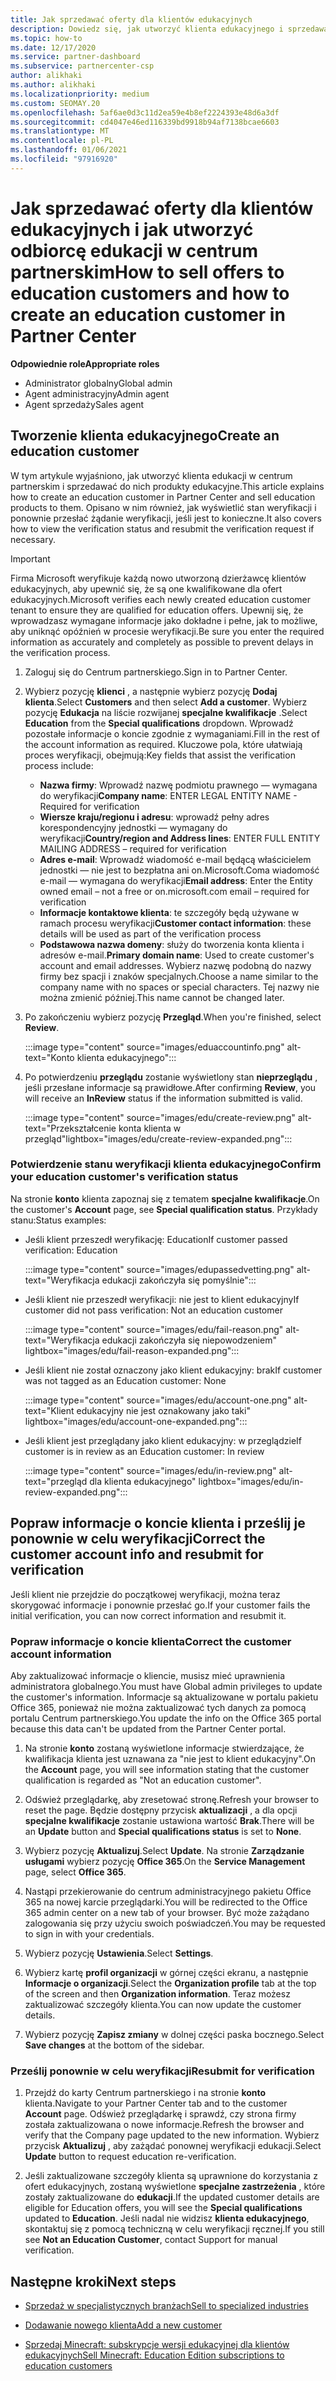 ```yaml
---
title: Jak sprzedawać oferty dla klientów edukacyjnych
description: Dowiedz się, jak utworzyć klienta edukacyjnego i sprzedawać oferty w centrum partnerskim. Obejmuje potwierdzenie stanu weryfikacji dla klienta edukacyjnego.
ms.topic: how-to
ms.date: 12/17/2020
ms.service: partner-dashboard
ms.subservice: partnercenter-csp
author: alikhaki
ms.author: alikhaki
ms.localizationpriority: medium
ms.custom: SEOMAY.20
ms.openlocfilehash: 5af6ae0d3c11d2ea59e4b8ef2224393e48d6a3df
ms.sourcegitcommit: cd4047e46ed116339bd9918b94af7138bcae6603
ms.translationtype: MT
ms.contentlocale: pl-PL
ms.lasthandoff: 01/06/2021
ms.locfileid: "97916920"
---
```

# <a name="how-to-sell-offers-to-education-customers-and-how-to-create-an-education-customer-in-partner-center"></a><span data-ttu-id="0a68c-104">Jak sprzedawać oferty dla klientów edukacyjnych i jak utworzyć odbiorcę edukacji w centrum partnerskim</span><span class="sxs-lookup"><span data-stu-id="0a68c-104">How to sell offers to education customers and how to create an education customer in Partner Center</span></span>


<span data-ttu-id="0a68c-105">**Odpowiednie role**</span><span class="sxs-lookup"><span data-stu-id="0a68c-105">**Appropriate roles**</span></span>

- <span data-ttu-id="0a68c-106">Administrator globalny</span><span class="sxs-lookup"><span data-stu-id="0a68c-106">Global admin</span></span>
- <span data-ttu-id="0a68c-107">Agent administracyjny</span><span class="sxs-lookup"><span data-stu-id="0a68c-107">Admin agent</span></span>
- <span data-ttu-id="0a68c-108">Agent sprzedaży</span><span class="sxs-lookup"><span data-stu-id="0a68c-108">Sales agent</span></span>

## <a name="create-an-education-customer"></a><span data-ttu-id="0a68c-109">Tworzenie klienta edukacyjnego</span><span class="sxs-lookup"><span data-stu-id="0a68c-109">Create an education customer</span></span>

<span data-ttu-id="0a68c-110">W tym artykule wyjaśniono, jak utworzyć klienta edukacji w centrum partnerskim i sprzedawać do nich produkty edukacyjne.</span><span class="sxs-lookup"><span data-stu-id="0a68c-110">This article explains how to create an education customer in Partner Center and sell education products to them.</span></span> <span data-ttu-id="0a68c-111">Opisano w nim również, jak wyświetlić stan weryfikacji i ponownie przesłać żądanie weryfikacji, jeśli jest to konieczne.</span><span class="sxs-lookup"><span data-stu-id="0a68c-111">It also covers how to view the verification status and resubmit the verification request if necessary.</span></span>

> [!IMPORTANT]
> <span data-ttu-id="0a68c-112">Firma Microsoft weryfikuje każdą nowo utworzoną dzierżawcę klientów edukacyjnych, aby upewnić się, że są one kwalifikowane dla ofert edukacyjnych.</span><span class="sxs-lookup"><span data-stu-id="0a68c-112">Microsoft verifies each newly created education customer tenant to ensure they are qualified for education offers.</span></span>  <span data-ttu-id="0a68c-113">Upewnij się, że wprowadzasz wymagane informacje jako dokładne i pełne, jak to możliwe, aby uniknąć opóźnień w procesie weryfikacji.</span><span class="sxs-lookup"><span data-stu-id="0a68c-113">Be sure you enter the required information as accurately and completely as possible to prevent delays in the verification process.</span></span>

1. <span data-ttu-id="0a68c-114">Zaloguj się do Centrum partnerskiego.</span><span class="sxs-lookup"><span data-stu-id="0a68c-114">Sign in to Partner Center.</span></span>

2. <span data-ttu-id="0a68c-115">Wybierz pozycję **klienci** , a następnie wybierz pozycję **Dodaj klienta**.</span><span class="sxs-lookup"><span data-stu-id="0a68c-115">Select **Customers** and then select **Add a customer**.</span></span> <span data-ttu-id="0a68c-116">Wybierz pozycję **Edukacja** na liście rozwijanej **specjalne kwalifikacje** .</span><span class="sxs-lookup"><span data-stu-id="0a68c-116">Select **Education** from the **Special qualifications** dropdown.</span></span>  <span data-ttu-id="0a68c-117">Wprowadź pozostałe informacje o koncie zgodnie z wymaganiami.</span><span class="sxs-lookup"><span data-stu-id="0a68c-117">Fill in the rest of the account information as required.</span></span>  <span data-ttu-id="0a68c-118">Kluczowe pola, które ułatwiają proces weryfikacji, obejmują:</span><span class="sxs-lookup"><span data-stu-id="0a68c-118">Key fields that assist the verification process include:</span></span>

   - <span data-ttu-id="0a68c-119">**Nazwa firmy**: Wprowadź nazwę podmiotu prawnego — wymagana do weryfikacji</span><span class="sxs-lookup"><span data-stu-id="0a68c-119">**Company name**: ENTER LEGAL ENTITY NAME - Required for verification</span></span>
   - <span data-ttu-id="0a68c-120">**Wiersze kraju/regionu i adresu**: wprowadź pełny adres korespondencyjny jednostki — wymagany do weryfikacji</span><span class="sxs-lookup"><span data-stu-id="0a68c-120">**Country/region and Address lines**: ENTER FULL ENTITY MAILING ADDRESS – required for verification</span></span>
   - <span data-ttu-id="0a68c-121">**Adres e-mail**: Wprowadź wiadomość e-mail będącą właścicielem jednostki — nie jest to bezpłatna ani on.Microsoft.Coma wiadomość e-mail — wymagana do weryfikacji</span><span class="sxs-lookup"><span data-stu-id="0a68c-121">**Email address**:  Enter the Entity owned email – not a free or on.microsoft.com email – required for verification</span></span>
   - <span data-ttu-id="0a68c-122">**Informacje kontaktowe klienta**: te szczegóły będą używane w ramach procesu weryfikacji</span><span class="sxs-lookup"><span data-stu-id="0a68c-122">**Customer contact information**: these details will be used as part of the verification process</span></span>
   - <span data-ttu-id="0a68c-123">**Podstawowa nazwa domeny**: służy do tworzenia konta klienta i adresów e-mail.</span><span class="sxs-lookup"><span data-stu-id="0a68c-123">**Primary domain name**:  Used to create customer's account and email addresses.</span></span>  <span data-ttu-id="0a68c-124">Wybierz nazwę podobną do nazwy firmy bez spacji i znaków specjalnych.</span><span class="sxs-lookup"><span data-stu-id="0a68c-124">Choose a name similar to the company name with no spaces or special characters.</span></span>  <span data-ttu-id="0a68c-125">Tej nazwy nie można zmienić później.</span><span class="sxs-lookup"><span data-stu-id="0a68c-125">This name cannot be changed later.</span></span>

3. <span data-ttu-id="0a68c-126">Po zakończeniu wybierz pozycję **Przegląd**.</span><span class="sxs-lookup"><span data-stu-id="0a68c-126">When you're finished, select **Review**.</span></span>

   :::image type="content" source="images/eduaccountinfo.png" alt-text="Konto klienta edukacyjnego":::

4. <span data-ttu-id="0a68c-128">Po potwierdzeniu **przeglądu** zostanie wyświetlony stan **nieprzeglądu** , jeśli przesłane informacje są prawidłowe.</span><span class="sxs-lookup"><span data-stu-id="0a68c-128">After confirming **Review**, you will receive an **InReview** status if the information submitted is valid.</span></span> 

    :::image type="content" source="images/edu/create-review.png" alt-text="Przekształcenie konta klienta w przegląd"lightbox="images/edu/create-review-expanded.png":::

### <a name="confirm-your-education-customers-verification-status"></a><span data-ttu-id="0a68c-130">Potwierdzenie stanu weryfikacji klienta edukacyjnego</span><span class="sxs-lookup"><span data-stu-id="0a68c-130">Confirm your education customer's verification status</span></span>

<span data-ttu-id="0a68c-131">Na stronie **konto** klienta zapoznaj się z tematem **specjalne kwalifikacje**.</span><span class="sxs-lookup"><span data-stu-id="0a68c-131">On the customer's **Account** page, see **Special qualification status**.</span></span>
<span data-ttu-id="0a68c-132">Przykłady stanu:</span><span class="sxs-lookup"><span data-stu-id="0a68c-132">Status examples:</span></span>

- <span data-ttu-id="0a68c-133">Jeśli klient przeszedł weryfikację: Education</span><span class="sxs-lookup"><span data-stu-id="0a68c-133">If customer passed verification:  Education</span></span>

   :::image type="content" source="images/edupassedvetting.png" alt-text="Weryfikacja edukacji zakończyła się pomyślnie":::

- <span data-ttu-id="0a68c-135">Jeśli klient nie przeszedł weryfikacji: nie jest to klient edukacyjny</span><span class="sxs-lookup"><span data-stu-id="0a68c-135">If customer did not pass verification:  Not an education customer</span></span>

   :::image type="content" source="images/edu/fail-reason.png" alt-text="Weryfikacja edukacji zakończyła się niepowodzeniem" lightbox="images/edu/fail-reason-expanded.png":::

- <span data-ttu-id="0a68c-137">Jeśli klient nie został oznaczony jako klient edukacyjny: brak</span><span class="sxs-lookup"><span data-stu-id="0a68c-137">If customer was not tagged as an Education customer:  None</span></span>

   :::image type="content" source="images/edu/account-one.png" alt-text="Klient edukacyjny nie jest oznakowany jako taki" lightbox="images/edu/account-one-expanded.png":::

- <span data-ttu-id="0a68c-139">Jeśli klient jest przeglądany jako klient edukacyjny: w przeglądzie</span><span class="sxs-lookup"><span data-stu-id="0a68c-139">If customer is in review as an Education customer: In review</span></span>

    :::image type="content" source="images/edu/in-review.png" alt-text="przegląd dla klienta edukacyjnego" lightbox="images/edu/in-review-expanded.png":::

## <a name="correct-the-customer-account-info-and-resubmit-for-verification"></a><span data-ttu-id="0a68c-141">Popraw informacje o koncie klienta i prześlij je ponownie w celu weryfikacji</span><span class="sxs-lookup"><span data-stu-id="0a68c-141">Correct the customer account info and resubmit for verification</span></span>

<span data-ttu-id="0a68c-142">Jeśli klient nie przejdzie do początkowej weryfikacji, można teraz skorygować informacje i ponownie przesłać go.</span><span class="sxs-lookup"><span data-stu-id="0a68c-142">If your customer fails the initial verification, you can now correct information and resubmit it.</span></span>

### <a name="correct-the-customer-account-information"></a><span data-ttu-id="0a68c-143">Popraw informacje o koncie klienta</span><span class="sxs-lookup"><span data-stu-id="0a68c-143">Correct the customer account information</span></span>

<span data-ttu-id="0a68c-144">Aby zaktualizować informacje o kliencie, musisz mieć uprawnienia administratora globalnego.</span><span class="sxs-lookup"><span data-stu-id="0a68c-144">You must have Global admin privileges to update the customer's information.</span></span> <span data-ttu-id="0a68c-145">Informacje są aktualizowane w portalu pakietu Office 365, ponieważ nie można zaktualizować tych danych za pomocą portalu Centrum partnerskiego.</span><span class="sxs-lookup"><span data-stu-id="0a68c-145">You update the info on the Office 365 portal because this data can't be updated from the Partner Center portal.</span></span>

1. <span data-ttu-id="0a68c-146">Na stronie **konto** zostaną wyświetlone informacje stwierdzające, że kwalifikacja klienta jest uznawana za "nie jest to klient edukacyjny".</span><span class="sxs-lookup"><span data-stu-id="0a68c-146">On the **Account** page, you will see information stating that the customer qualification is regarded as "Not an education customer".</span></span>

2. <span data-ttu-id="0a68c-147">Odśwież przeglądarkę, aby zresetować stronę.</span><span class="sxs-lookup"><span data-stu-id="0a68c-147">Refresh your browser to reset the page.</span></span> <span data-ttu-id="0a68c-148">Będzie dostępny przycisk **aktualizacji** , a dla opcji **specjalne kwalifikacje** zostanie ustawiona wartość **Brak**.</span><span class="sxs-lookup"><span data-stu-id="0a68c-148">There will be an **Update** button and **Special qualifications status** is set to **None**.</span></span>

3. <span data-ttu-id="0a68c-149">Wybierz pozycję **Aktualizuj**.</span><span class="sxs-lookup"><span data-stu-id="0a68c-149">Select **Update**.</span></span> <span data-ttu-id="0a68c-150">Na stronie **Zarządzanie usługami** wybierz pozycję **Office 365**.</span><span class="sxs-lookup"><span data-stu-id="0a68c-150">On the **Service Management** page, select **Office 365**.</span></span>

4. <span data-ttu-id="0a68c-151">Nastąpi przekierowanie do centrum administracyjnego pakietu Office 365 na nowej karcie przeglądarki.</span><span class="sxs-lookup"><span data-stu-id="0a68c-151">You will be redirected to the Office 365 admin center on a new tab of your browser.</span></span> <span data-ttu-id="0a68c-152">Być może zażądano zalogowania się przy użyciu swoich poświadczeń.</span><span class="sxs-lookup"><span data-stu-id="0a68c-152">You may be requested to sign in with your credentials.</span></span>

5. <span data-ttu-id="0a68c-153">Wybierz pozycję **Ustawienia**.</span><span class="sxs-lookup"><span data-stu-id="0a68c-153">Select **Settings**.</span></span>

6. <span data-ttu-id="0a68c-154">Wybierz kartę **profil organizacji** w górnej części ekranu, a następnie **Informacje o organizacji**.</span><span class="sxs-lookup"><span data-stu-id="0a68c-154">Select the **Organization profile** tab at the top of the screen and then **Organization information**.</span></span> <span data-ttu-id="0a68c-155">Teraz możesz zaktualizować szczegóły klienta.</span><span class="sxs-lookup"><span data-stu-id="0a68c-155">You can now update the customer details.</span></span>

7. <span data-ttu-id="0a68c-156">Wybierz pozycję **Zapisz zmiany** w dolnej części paska bocznego.</span><span class="sxs-lookup"><span data-stu-id="0a68c-156">Select **Save changes** at the bottom of the sidebar.</span></span>  

### <a name="resubmit-for-verification"></a><span data-ttu-id="0a68c-157">Prześlij ponownie w celu weryfikacji</span><span class="sxs-lookup"><span data-stu-id="0a68c-157">Resubmit for verification</span></span>

1. <span data-ttu-id="0a68c-158">Przejdź do karty Centrum partnerskiego i na stronie **konto** klienta.</span><span class="sxs-lookup"><span data-stu-id="0a68c-158">Navigate to your Partner Center tab and to the customer **Account** page.</span></span> <span data-ttu-id="0a68c-159">Odśwież przeglądarkę i sprawdź, czy strona firmy została zaktualizowana o nowe informacje.</span><span class="sxs-lookup"><span data-stu-id="0a68c-159">Refresh the browser and verify that the Company page updated to the new information.</span></span> <span data-ttu-id="0a68c-160">Wybierz przycisk **Aktualizuj** , aby zażądać ponownej weryfikacji edukacji.</span><span class="sxs-lookup"><span data-stu-id="0a68c-160">Select **Update** button to request education re-verification.</span></span>

2. <span data-ttu-id="0a68c-161">Jeśli zaktualizowane szczegóły klienta są uprawnione do korzystania z ofert edukacyjnych, zostaną wyświetlone **specjalne zastrzeżenia** , które zostały zaktualizowane do **edukacji**.</span><span class="sxs-lookup"><span data-stu-id="0a68c-161">If the updated customer details are eligible for Education offers, you will see the **Special qualifications** updated to **Education**.</span></span> <span data-ttu-id="0a68c-162">Jeśli nadal nie widzisz **klienta edukacyjnego**, skontaktuj się z pomocą techniczną w celu weryfikacji ręcznej.</span><span class="sxs-lookup"><span data-stu-id="0a68c-162">If you still see **Not an Education Customer**, contact Support for manual verification.</span></span>

## <a name="next-steps"></a><span data-ttu-id="0a68c-163">Następne kroki</span><span class="sxs-lookup"><span data-stu-id="0a68c-163">Next steps</span></span>

- [<span data-ttu-id="0a68c-164">Sprzedaż w specjalistycznych branżach</span><span class="sxs-lookup"><span data-stu-id="0a68c-164">Sell to specialized industries</span></span>](get-special-pricing-for-offers.md)

- [<span data-ttu-id="0a68c-165">Dodawanie nowego klienta</span><span class="sxs-lookup"><span data-stu-id="0a68c-165">Add a new customer</span></span>](add-a-new-customer.md)

- [<span data-ttu-id="0a68c-166">Sprzedaj Minecraft: subskrypcje wersji edukacyjnej dla klientów edukacyjnych</span><span class="sxs-lookup"><span data-stu-id="0a68c-166">Sell Minecraft: Education Edition subscriptions to education customers</span></span>](minecraft-subscriptions.md)
